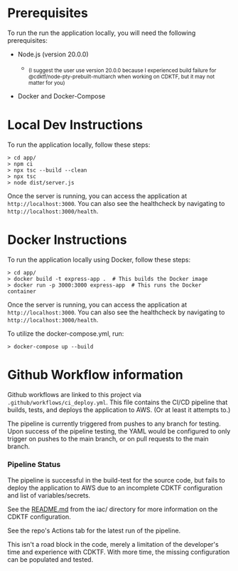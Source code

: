 
# Prerequisites
To run the run the application locally, you will need the following prerequisites:
- Node.js (version 20.0.0)
  - <sub>(I suggest the user use version 20.0.0 because I experienced build failure for @cdktf/node-pty-prebuilt-multiarch when working on CDKTF, but it may not matter for you)</sub>

- Docker and Docker-Compose

# Local Dev Instructions
To run the application locally, follow these steps:
```
> cd app/
> npm ci
> npx tsc --build --clean
> npx tsc
> node dist/server.js
```

Once the server is running, you can access the application at `http://localhost:3000`. You can also see the healthcheck by navigating to `http://localhost:3000/health`.

# Docker Instructions

To run the application locally using Docker, follow these steps:

```
> cd app/
> docker build -t express-app .  # This builds the Docker image
> docker run -p 3000:3000 express-app  # This runs the Docker container
```
Once the server is running, you can access the application at `http://localhost:3000`. You can also see the healthcheck by navigating to `http://localhost:3000/health`.

To utilize the docker-compose.yml, run:
```
> docker-compose up --build
```

# Github Workflow information
Github workflows are linked to this project via `.github/workflows/ci_deploy.yml`. This file contains the CI/CD pipeline that builds, tests, and deploys the application to AWS. (Or at least it attempts to.)

The pipeline is currently triggered from pushes to any branch for testing. Upon success of the pipeline testing, the YAML would be configured to only trigger on pushes to the main branch, or on pull requests to the main branch.

### Pipeline Status
The pipeline is successful in the build-test for the source code, but fails to deploy the application to AWS due to an incomplete CDKTF configuration and list of variables/secrets.

See the [README.md](https://github.com/stwilkins/tv-devops-assessment-stwilkins/tree/devops_assessment_dev/iac) from the iac/ directory for more information on the CDKTF configuration.

See the repo's Actions tab for the latest run of the pipeline.

This isn't a road block in the code, merely a limitation of the developer's time and experience with CDKTF. With more time, the missing configuration can be populated and tested.

